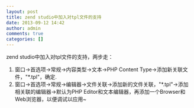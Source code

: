 ```yaml
---
layout: post
title: zend studio中加入对tpl文件的支持
date: 2013-09-12 14:42
author: admin
comments: true
categories: []
---
```

zend studio中加入对tpl文件的支持，两步走：
1. 窗口->首选项->常规->内容类型->文本->PHP Content Type->添加新关联文件，"*.tpl"，确定.
2. 窗口->首选项->常规->编辑器->文件关联->添加新的文件关联，"*.tpl"->添加相关联的编辑器->默认为PHP Editor和文本编辑器，再添加一个Browser和Web浏览器，以便调试以应用~
